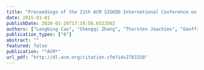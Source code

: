 ```yaml
---
title: "Proceedings of the 21th ACM SIGKDD International Conference on Knowledge Discovery and Data Mining, Sydney, NSW, Australia, August 10-13, 2015"
date: 2015-01-01
publishDate: 2020-01-20T17:19:56.652356Z
authors: ["Longbing Cao", "Chengqi Zhang", "Thorsten Joachims", "Geoffrey I. Webb", "Dragos D. Margineantu", "Graham Williams"]
publication_types: ["0"]
abstract: ""
featured: false
publication: "*ACM*"
url_pdf: "http://dl.acm.org/citation.cfm?id=2783258"
---
```


